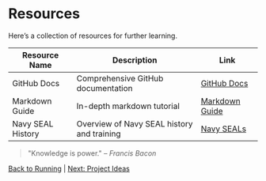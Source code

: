 # Resources

Here’s a collection of resources for further learning.

| Resource Name       | Description                                     | Link                                    |
|---------------------|-------------------------------------------------|-----------------------------------------|
| GitHub Docs         | Comprehensive GitHub documentation              | [GitHub Docs](https://docs.github.com/) |
| Markdown Guide      | In-depth markdown tutorial                      | [Markdown Guide](https://www.markdownguide.org/) |
| Navy SEAL History   | Overview of Navy SEAL history and training      | [Navy SEALs](https://www.navyseals.com/) |

> "Knowledge is power." – *Francis Bacon*

[Back to Running](./running.md) | [Next: Project Ideas](./project-ideas.md)
